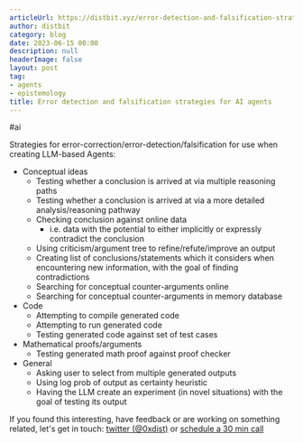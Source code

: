 ```yaml
---
articleUrl: https://distbit.xyz/error-detection-and-falsification-strategies-for-ai-agents
author: distbit
category: blog
date: 2023-06-15 00:00
description: null
headerImage: false
layout: post
tag:
- agents
- epistemology
title: Error detection and falsification strategies for AI agents
---
```


#ai
 

Strategies for error-correction/error-detection/falsification for use when creating LLM-based Agents: 
- Conceptual ideas
	- Testing whether a conclusion is arrived at via multiple reasoning paths
	- Testing whether a conclusion is arrived at via a more detailed analysis/reasoning pathway
	- Checking conclusion against online data
		- i.e. data with the potential to either implicitly or expressly contradict the conclusion
	- Using criticism/argument tree to refine/refute/improve an output
	- Creating list of conclusions/statements which it considers when encountering new information, with the goal of finding contradictions
	- Searching for conceptual counter-arguments online
	- Searching for conceptual counter-arguments in memory database
- Code
	- Attempting to compile generated code
	- Attempting to run generated code
	- Testing generated code against set of test cases
- Mathematical proofs/arguments
	- Testing generated math proof against proof checker
- General
	- Asking user to select from multiple generated outputs
	- Using log prob of output as certainty heuristic
	- Having the LLM create an experiment (in novel situations) with the goal of testing its output

If you found this interesting, have feedback or are working on something related, let's get in touch: [twitter (@0xdist)](https://twitter.com/0xdist) or [schedule a 30 min call](https://cal.com/distbit/30min)